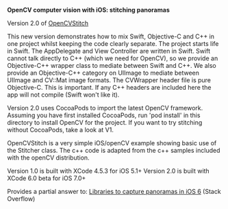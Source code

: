 __OpenCV computer vision with iOS: stitching panoramas__  

Version 2.0 of [OpenCVStitch](http://github.com/foundry/OpenCVStitch)

This new version demonstrates how to mix Swift, Objective-C and C++ in one project whilst keeping the code clearly separate. The project starts life in Swift. The AppDelegate and View Controller are written in Swift. Swift cannot talk directly to C++ (which we need for OpenCV), so we provide an Objective-C++ wrapper class to mediate between Swift and C++. We also provide an Objective-C++ category on UIImage to mediate between UIImage and CV::Mat image formats. The CVWrapper header file is pure Objective-C. This is important. If any C++ headers are included here the app will not compile (Swift won't like it).

Version 2.0 uses CocoaPods to import the latest OpenCV framework. Assuming you have first installed CocoaPods, run 'pod install' in this directory to install OpenCV for the project. If you want to try stitching without CocoaPods, take a look at V1.

OpenCVStitch is a very simple iOS/openCV example showing basic use of the Stitcher class. The c++ code is adapted from the c++ samples included with the openCV distribution.  

Version 1.0 is built with XCode 4.5.3 for iOS 5.1+
Version 2.0 is built with XCode 6.0 beta for iOS 7.0+

Provides a partial answer to: [Libraries to capture panoramas in iOS 6](http://stackoverflow.com/questions/14062932/libraries-to-capture-panorama-in-ios-6/14064788#14064788) (Stack Overflow)

